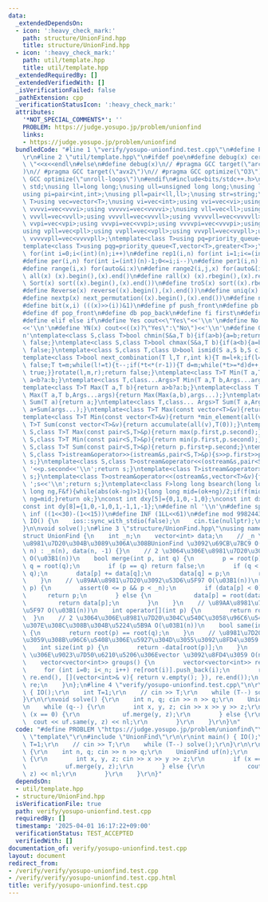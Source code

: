```yaml
---
data:
  _extendedDependsOn:
  - icon: ':heavy_check_mark:'
    path: structure/UnionFind.hpp
    title: structure/UnionFind.hpp
  - icon: ':heavy_check_mark:'
    path: util/template.hpp
    title: util/template.hpp
  _extendedRequiredBy: []
  _extendedVerifiedWith: []
  _isVerificationFailed: false
  _pathExtension: cpp
  _verificationStatusIcon: ':heavy_check_mark:'
  attributes:
    '*NOT_SPECIAL_COMMENTS*': ''
    PROBLEM: https://judge.yosupo.jp/problem/unionfind
    links:
    - https://judge.yosupo.jp/problem/unionfind
  bundledCode: "#line 1 \"verify/yosupo-unionfind.test.cpp\"\n#define PROBLEM \"https://judge.yosupo.jp/problem/unionfind\"\
    \r\n#line 2 \"util/template.hpp\"\n#ifdef poe\n#define debug(x) cerr<<#x<<\":\
    \ \"<<x<<endl\n#else\n#define debug(x)\n// #pragma GCC target(\"arch=skylake-avx512\"\
    )\n// #pragma GCC target(\"avx2\")\n// #pragma GCC optimize(\"O3\")\n// #pragma\
    \ GCC optimize(\"unroll-loops\")\n#endif\n#include<bits/stdc++.h>\nusing namespace\
    \ std;\nusing ll=long long;\nusing ull=unsigned long long;\nusing ld=long double;\n\
    using pi=pair<int,int>;\nusing pll=pair<ll,ll>;\nusing str=string;\ntemplate<class\
    \ T>using vec=vector<T>;\nusing vi=vec<int>;using vvi=vec<vi>;using vvvi=vec<vvi>;using\
    \ vvvvi=vec<vvvi>;using vvvvvi=vec<vvvvi>;\nusing vll=vec<ll>;using vvll=vec<vll>;using\
    \ vvvll=vec<vvll>;using vvvvll=vec<vvvll>;using vvvvvll=vec<vvvvll>;\nusing vpi=vec<pi>;using\
    \ vvpi=vec<vpi>;using vvvpi=vec<vvpi>;using vvvvpi=vec<vvvpi>;using vvvvvpi=vec<vvvvpi>;\n\
    using vpll=vec<pll>;using vvpll=vec<vpll>;using vvvpll=vec<vvpll>;using vvvvpll=vec<vvvpll>;using\
    \ vvvvvpll=vec<vvvvpll>;\ntemplate<class T>using pq=priority_queue<T,vector<T>>;\n\
    template<class T>using pqg=priority_queue<T,vector<T>,greater<T>>;\n#define rep(i,n)\
    \ for(int i=0;i<(int)(n);i++)\n#define rep1(i,n) for(int i=1;i<=(int)(n);i++)\n\
    #define per(i,n) for(int i=(int)(n)-1;0<=i;i--)\n#define per1(i,n) for(int i=(int)(n);0<i;i--)\n\
    #define range(i,x) for(auto&i:x)\n#define range2(i,j,x) for(auto&[i,j]:x)\n#define\
    \ all(x) (x).begin(),(x).end()\n#define rall(x) (x).rbegin(),(x).rend()\n#define\
    \ Sort(x) sort((x).begin(),(x).end())\n#define troS(x) sort((x).rbegin(),(x).rend())\n\
    #define Reverse(x) reverse((x).begin(),(x).end())\n#define uniq(x) sort((x).begin(),(x).end());(x).erase(unique((x).begin(),(x).end()),(x).end())\n\
    #define nextp(x) next_permutation((x).begin(),(x).end())\n#define nextc(x,k) next_combination((x).begin(),(x).end(),k)\n\
    #define bit(x,i) (((x)>>(i))&1)\n#define pf push_front\n#define pb push_back\n\
    #define df pop_front\n#define db pop_back\n#define fi first\n#define se second\n\
    #define elif else if\n#define Yes cout<<\"Yes\"<<'\\n'\n#define No cout<<\"No\"\
    <<'\\n'\n#define YN(x) cout<<((x)?\"Yes\":\"No\")<<'\\n'\n#define O(x) cout<<(x)<<'\\\
    n'\ntemplate<class S,class T>bool chmin(S&a,T b){if(a>b){a=b;return true;}return\
    \ false;}\ntemplate<class S,class T>bool chmax(S&a,T b){if(a<b){a=b;return true;}return\
    \ false;}\ntemplate<class S,class T,class U>bool ismid(S a,S b,S c){return a<=b&&b<c;}\n\
    template<class T>bool next_combination(T l,T r,int k){T m=l+k;if(l==r||l==m||r==m)return\
    \ false;T t=m;while(l!=t){t--;if(*t<*(r-1)){T d=m;while(*t>=*d)d++;iter_swap(t,d);rotate(t+1,d+1,r);rotate(m,m+(r-d)-1,r);return\
    \ true;}}rotate(l,m,r);return false;}\ntemplate<class T>T Min(T a,T b){return\
    \ a<b?a:b;}\ntemplate<class T,class...Args>T Min(T a,T b,Args...args){return Min(Min(a,b),args...);}\n\
    template<class T>T Max(T a,T b){return a>b?a:b;}\ntemplate<class T,class...Args>T\
    \ Max(T a,T b,Args...args){return Max(Max(a,b),args...);}\ntemplate<class T>T\
    \ Sum(T a){return a;}\ntemplate<class T,class... Args>T Sum(T a,Args... args){return\
    \ a+Sum(args...);}\ntemplate<class T>T Max(const vector<T>&v){return *max_element(all(v));}\n\
    template<class T>T Min(const vector<T>&v){return *min_element(all(v));}\ntemplate<class\
    \ T>T Sum(const vector<T>&v){return accumulate(all(v),T(0));}\ntemplate<class\
    \ S,class T>T Max(const pair<S,T>&p){return max(p.first,p.second);}\ntemplate<class\
    \ S,class T>T Min(const pair<S,T>&p){return min(p.first,p.second);}\ntemplate<class\
    \ S,class T>T Sum(const pair<S,T>&p){return p.first+p.second;}\ntemplate<class\
    \ S,class T>istream&operator>>(istream&s,pair<S,T>&p){s>>p.first>>p.second;return\
    \ s;}\ntemplate<class S,class T>ostream&operator<<(ostream&s,pair<S,T>&p){s<<p.first<<'\
    \ '<<p.second<<'\\n';return s;}\ntemplate<class T>istream&operator>>(istream&s,vector<T>&v){for(auto&i:v)s>>i;return\
    \ s;}\ntemplate<class T>ostream&operator<<(ostream&s,vector<T>&v){for(auto&i:v)s<<i<<'\
    \ ';s<<'\\n';return s;}\ntemplate<class F>long long bsearch(long long ok,long\
    \ long ng,F&f){while(abs(ok-ng)>1){long long mid=(ok+ng)/2;if(f(mid))ok=mid;else\
    \ ng=mid;}return ok;}\nconst int dxy[5]={0,1,0,-1,0};\nconst int dx[8]={0,1,0,-1,1,1,-1,-1};\n\
    const int dy[8]={1,0,-1,0,1,-1,1,-1};\n#define nl '\\n'\n#define sp ' '\n#define\
    \ inf ((1<<30)-(1<<15))\n#define INF (1LL<<61)\n#define mod 998244353\n\nvoid\
    \ IO() {\n    ios::sync_with_stdio(false);\n    cin.tie(nullptr);\n    cout<<fixed<<setprecision(30);\n\
    }\n\nvoid solve();\n#line 3 \"structure/UnionFind.hpp\"\nusing namespace std;\n\
    struct UnionFind {\n    int _n;\n    vector<int> data;\n    // _n \u500B\u306E\
    \u8981\u7D20\u304B\u3089\u306A\u308BUnionFind \u3092\u69CB\u7BC9 O(n)\n    UnionFind(int\
    \ n) : _n(n), data(n, -1) {}\n    // 2 \u3064\u306E\u8981\u7D20\u3092\u4F75\u5408\
    \ O(\u03B1(n))\n    bool merge(int p, int q) {\n        p = root(p);\n       \
    \ q = root(q);\n        if (p == q) return false;\n        if (q < p) swap(p,\
    \ q);\n        data[p] += data[q];\n        data[q] = p;\n        return true;\n\
    \    }\n    // \u89AA\u8981\u7D20\u3092\u53D6\u5F97 O(\u03B1(n))\n    int root(int\
    \ p) {\n        assert(0 <= p && p < _n);\n        if (data[p] < 0) {\n      \
    \      return p;\n        } else {\n            data[p] = root(data[p]);\n   \
    \         return data[p];\n        }\n    }\n    // \u89AA\u8981\u7D20\u3092\u53D6\
    \u5F97 O(\u03B1(n))\n    int operator[](int p) {\n        return root(p);\n  \
    \  }\n    // 2 \u3064\u306E\u8981\u7D20\u304C\u540C\u3058\u96C6\u5408\u306B\u542B\
    \u307E\u308C\u308B\u304B\u5224\u5B9A O(\u03B1(n))\n    bool same(int p, int q)\
    \ {\n        return root(p) == root(q);\n    }\n    // \u8981\u7D20\u304C\u5C5E\
    \u3059\u308B\u96C6\u5408\u306E\u5927\u304D\u3055\u3092\u8FD4\u3059 O(\u03B1(n))\n\
    \    int size(int p) {\n        return -data[root(p)];\n    }\n    // UnionFind\
    \ \u306E\u9023\u7D50\u6210\u5206\u306Evector \u3092\u8FD4\u3059 O(n \u03B1(n))\n\
    \    vector<vector<int>> groups() {\n        vector<vector<int>> re(_n);\n   \
    \     for (int i=0; i<_n; i++) re[root(i)].push_back(i);\n        re.erase(remove_if(re.begin(),\
    \ re.end(), [](vector<int>& v){ return v.empty(); }), re.end());\n        return\
    \ re;\n    }\n};\n#line 4 \"verify/yosupo-unionfind.test.cpp\"\n\r\nint main()\
    \ { IO();\r\n    int T=1;\r\n    // cin >> T;\r\n    while (T--) solve();\r\n\
    }\r\n\r\nvoid solve() {\r\n    int n, q; cin >> n >> q;\r\n    UnionFind uf(n);\r\
    \n    while (q--) {\r\n        int x, y, z; cin >> x >> y >> z;\r\n        if\
    \ (x == 0) {\r\n            uf.merge(y, z);\r\n        } else {\r\n          \
    \  cout << uf.same(y, z) << nl;\r\n        }\r\n    }\r\n}\n"
  code: "#define PROBLEM \"https://judge.yosupo.jp/problem/unionfind\"\r\n#include\
    \ \"template\"\r\n#include \"UnionFind\"\r\n\r\nint main() { IO();\r\n    int\
    \ T=1;\r\n    // cin >> T;\r\n    while (T--) solve();\r\n}\r\n\r\nvoid solve()\
    \ {\r\n    int n, q; cin >> n >> q;\r\n    UnionFind uf(n);\r\n    while (q--)\
    \ {\r\n        int x, y, z; cin >> x >> y >> z;\r\n        if (x == 0) {\r\n \
    \           uf.merge(y, z);\r\n        } else {\r\n            cout << uf.same(y,\
    \ z) << nl;\r\n        }\r\n    }\r\n}"
  dependsOn:
  - util/template.hpp
  - structure/UnionFind.hpp
  isVerificationFile: true
  path: verify/yosupo-unionfind.test.cpp
  requiredBy: []
  timestamp: '2025-04-01 16:17:22+09:00'
  verificationStatus: TEST_ACCEPTED
  verifiedWith: []
documentation_of: verify/yosupo-unionfind.test.cpp
layout: document
redirect_from:
- /verify/verify/yosupo-unionfind.test.cpp
- /verify/verify/yosupo-unionfind.test.cpp.html
title: verify/yosupo-unionfind.test.cpp
---
```

